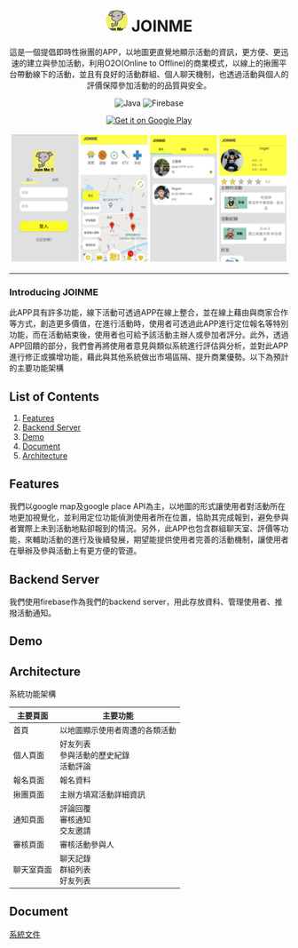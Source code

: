 # <div align="center"><img src="docs/logo.png" alt="icon" width=40> JOINME</div>

<div align="center">這是一個提倡即時性揪團的APP，以地圖更直覺地顯示活動的資訊，更方便、更迅速的建立與參加活動，利用O2O(Online to Offline)的商業模式，以線上的揪團平台帶動線下的活動，並且有良好的活動群組、個人聊天機制，也透過活動與個人的評價保障參加活動的的品質與安全。

<br />   

![Java](https://img.shields.io/badge/Java-Language-red?logo=java)
![Firebase](https://img.shields.io/badge/firebase-Server-yellow?logo=firebase)


<a href='https://play.google.com/store/apps/details?id=com.roger.joinme'><img alt='Get it on Google Play' src='https://play.google.com/intl/en_us/badges/static/images/badges/en_badge_web_generic.png' width=200 /></a>

</div>

<div align="center">
<a href='https://play.google.com/store/apps/details?id=com.roger.joinme'><img alt='home' src='docs/demo.jpg'/></a>
</div>

***

### Introducing JOINME

此APP具有許多功能，線下活動可透過APP在線上整合，並在線上藉由與商家合作等方式，創造更多價值，在進行活動時，使用者可透過此APP進行定位報名等特別功能，而在活動結束後，使用者也可給予該活動主辦人或參加者評分。此外，透過APP回饋的部分，我們會再將使用者意見與類似系統進行評估與分析，並對此APP進行修正或擴增功能，藉此與其他系統做出市場區隔、提升商業優勢。以下為預計的主要功能架構

## List of Contents

1. [Features](#features)
2. [Backend Server](#backendserver)
3. [Demo](#demo)
4. [Document](#document)
5. [Architecture](#architecture)

<h2 id="features">Features</h2>

我們以google map及google place API為主，以地圖的形式讓使用者對活動所在地更加視覺化，並利用定位功能偵測使用者所在位置，協助其完成報到，避免參與者實際上未到活動地點卻報到的情況。另外，此APP也包含群組聊天室、評價等功能，來輔助活動的進行及後續發展，期望能提供使用者完善的活動機制，讓使用者在舉辦及參與活動上有更方便的管道。

<h2 id="backendserver">Backend Server</h2>

我們使用firebase作為我們的backend server，用此存放資料、管理使用者、推撥活動通知。

<h2 id="demo">Demo</h2>


<h2 id="architecture">Architecture</h2>

系統功能架構

| 主要頁面 | 主要功能 |
|  ---   |  ---   |
|首頁|以地圖顯示使用者周遭的各類活動|
|個人頁面|好友列表 <br /> 參與活動的歷史紀錄 <br /> 活動評論|
|報名頁面|報名資料|
|揪團頁面|主辦方填寫活動詳細資訊|
|通知頁面|評論回覆 <br /> 審核通知 <br /> 交友邀請|
|審核頁面|審核活動參與人|
|聊天室頁面|聊天記錄 <br /> 群組列表 <br /> 好友列表|


<h2 id="document">Document</h2>

[系統文件](https://github.com/roger7904/JOINME/raw/master/docs/joinme.docx)
